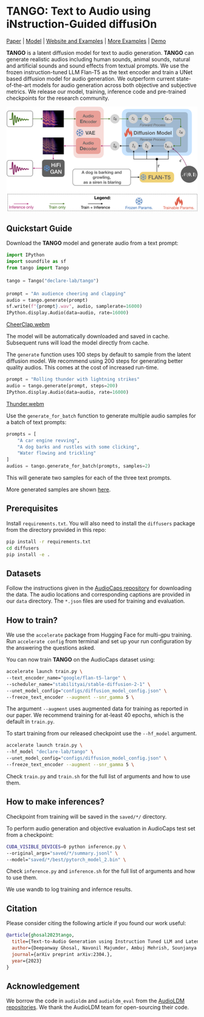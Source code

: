 # TANGO: Text to Audio using iNstruction-Guided diffusiOn
<!-- ![cover](img/tango-neurips.png) -->

[Paper](https://github.com/declare-lab/tango/blob/master/TANGO.pdf) | [Model](https://huggingface.co/declare-lab/tango) | [Website and Examples](https://tango-web.github.io/) | [More Examples](https://github.com/declare-lab/tango/blob/master/samples/README.md) | [Demo]()

**TANGO** is a latent diffusion model for text to audio generation. **TANGO** can generate realistic audios including human sounds, animal sounds, natural and artificial sounds and sound effects from textual prompts. We use the frozen instruction-tuned LLM Flan-T5 as the text encoder and train a UNet based diffusion model for audio generation. We outperform current state-of-the-art models for audio generation across both objective and subjective metrics. We release our model, training, inference code and pre-trained checkpoints for the research community.

<!-- ## Abstract
The immense scale of the recent large language models (LLM) allows many interesting properties, such as, instruction- and chain-of-thought-based fine-tuning, that has significantly improved zero- and few-shot performance in many natural language processing (NLP) tasks. Inspired by such successes, we adopt such an instruction-tuned LLM _Flan-T5_ as the text encoder for text-to-audio generation, where the prior works either pre-trained a joint text-audio encoder or used a non-instruction-tuned model, such as, _T5_. Consequently, our latent diffusion model (LDM)-based approach (_**Tango**_) outperforms the state-of-the-art AudioLDM, despite training the LDM on a 63 times smaller dataset and keeping the text encoder frozen. This improvement can also be attributed to the adoption of audio pressure level-based sound mixing for training set augmentation, whereas the prior methods take a random mix. -->

<p align="center">
  <img src=img/tango.png />
</p>

## Quickstart Guide

Download the **TANGO** model and generate audio from a text prompt:

```python
import IPython
import soundfile as sf
from tango import Tango

tango = Tango("declare-lab/tango")

prompt = "An audience cheering and clapping"
audio = tango.generate(prompt)
sf.write(f"{prompt}.wav", audio, samplerate=16000)
IPython.display.Audio(data=audio, rate=16000)
```
[CheerClap.webm](https://user-images.githubusercontent.com/13917097/233851915-e702524d-cd35-43f7-93e0-86ea579231a7.webm)

The model will be automatically downloaded and saved in cache. Subsequent runs will load the model directly from cache.

The `generate` function uses 100 steps by default to sample from the latent diffusion model. We recommend using 200 steps for generating better quality audios. This comes at the cost of increased run-time.

```python
prompt = "Rolling thunder with lightning strikes"
audio = tango.generate(prompt, steps=200)
IPython.display.Audio(data=audio, rate=16000)
```
[Thunder.webm](https://user-images.githubusercontent.com/13917097/233851929-90501e41-911d-453f-a00b-b215743365b4.webm)

<!-- [MachineClicking](https://user-images.githubusercontent.com/25340239/233857834-bfda52b4-4fcc-48de-b47a-6a6ddcb3671b.mp4 "sample 1") -->

Use the `generate_for_batch` function to generate multiple audio samples for a batch of text prompts:

```python
prompts = [
    "A car engine revving",
    "A dog barks and rustles with some clicking",
    "Water flowing and trickling"
]
audios = tango.generate_for_batch(prompts, samples=2)
```
This will generate two samples for each of the three text prompts.

More generated samples are shown [here](https://github.com/declare-lab/tango/blob/master/samples/README.md).

## Prerequisites

Install `requirements.txt`. You will also need to install the `diffusers` package from the directory provided in this repo:

```bash
pip install -r requirements.txt
cd diffusers
pip install -e .
```

## Datasets

Follow the instructions given in the [AudioCaps repository](https://github.com/cdjkim/audiocaps) for downloading the data. The audio locations and corresponding captions are provided in our `data` directory. The `*.json` files are used for training and evaluation.

## How to train?
We use the `accelerate` package from Hugging Face for multi-gpu training. Run `accelerate config` from terminal and set up your run configuration by the answering the questions asked.

You can now train **TANGO** on the AudioCaps dataset using:

```bash
accelerate launch train.py \
--text_encoder_name="google/flan-t5-large" \
--scheduler_name="stabilityai/stable-diffusion-2-1" \
--unet_model_config="configs/diffusion_model_config.json" \
--freeze_text_encoder --augment --snr_gamma 5 \
```

The argument `--augment` uses augmented data for training as reported in our paper. We recommend training for at-least 40 epochs, which is the default in `train.py`.

To start training from our released checkpoint use the `--hf_model` argument.

```bash
accelerate launch train.py \
--hf_model "declare-lab/tango" \
--unet_model_config="configs/diffusion_model_config.json" \
--freeze_text_encoder --augment --snr_gamma 5 \
```

Check `train.py` and `train.sh` for the full list of arguments and how to use them.

## How to make inferences?

Checkpoint from training will be saved in the `saved/*/` directory.

To perform audio generation and objective evaluation in AudioCaps test set from a checkpoint:

```bash
CUDA_VISIBLE_DEVICES=0 python inference.py \
--original_args="saved/*/summary.jsonl" \
--model="saved/*/best/pytorch_model_2.bin" \
```

Check `inference.py` and `inference.sh` for the full list of arguments and how to use them.

We use wandb to log training and infernce results.

## Citation
Please consider citing the following article if you found our work useful:

```bibtex
@article{ghosal2023tango,
  title={Text-to-Audio Generation using Instruction Tuned LLM and Latent Diffusion Model},
  author={Deepanway Ghosal, Navonil Majumder, Ambuj Mehrish, Sounjanya Poria},
  journal={arXiv preprint arXiv:2304.},
  year={2023}
}
```

## Acknowledgement
We borrow the code in `audioldm` and `audioldm_eval` from the [AudioLDM](https://github.com/haoheliu/AudioLDM) [repositories](https://github.com/haoheliu/audioldm_eval). We thank the AudioLDM team for open-sourcing their code.

